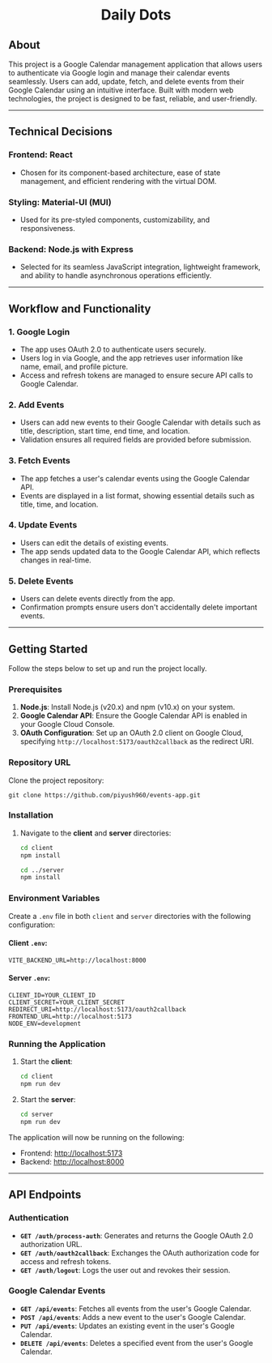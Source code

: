 <h1 style="text-align: center;">Daily Dots</h1>

## About

This project is a Google Calendar management application that allows users to authenticate via Google login and manage their calendar events seamlessly. Users can add, update, fetch, and delete events from their Google Calendar using an intuitive interface. Built with modern web technologies, the project is designed to be fast, reliable, and user-friendly.

---

## Technical Decisions
### **Frontend: React**
- Chosen for its component-based architecture, ease of state management, and efficient rendering with the virtual DOM.

### **Styling: Material-UI (MUI)**
- Used for its pre-styled components, customizability, and responsiveness.

### **Backend: Node.js with Express**
- Selected for its seamless JavaScript integration, lightweight framework, and ability to handle asynchronous operations efficiently.
---

## Workflow and Functionality

### **1. Google Login**
- The app uses OAuth 2.0 to authenticate users securely.
- Users log in via Google, and the app retrieves user information like name, email, and profile picture.
- Access and refresh tokens are managed to ensure secure API calls to Google Calendar.

### **2. Add Events**
- Users can add new events to their Google Calendar with details such as title, description, start time, end time, and location.
- Validation ensures all required fields are provided before submission.

### **3. Fetch Events**
- The app fetches a user's calendar events using the Google Calendar API.
- Events are displayed in a list format, showing essential details such as title, time, and location.

### **4. Update Events**
- Users can edit the details of existing events.
- The app sends updated data to the Google Calendar API, which reflects changes in real-time.

### **5. Delete Events**
- Users can delete events directly from the app.
- Confirmation prompts ensure users don't accidentally delete important events.

---

## Getting Started

Follow the steps below to set up and run the project locally.

### Prerequisites
1. **Node.js**: Install Node.js (v20.x) and npm (v10.x) on your system.  
2. **Google Calendar API**: Ensure the Google Calendar API is enabled in your Google Cloud Console.  
3. **OAuth Configuration**: Set up an OAuth 2.0 client on Google Cloud, specifying `http://localhost:5173/oauth2callback` as the redirect URI.  

### Repository URL
Clone the project repository:
```
git clone https://github.com/piyush960/events-app.git
```

### Installation
1. Navigate to the **client** and **server** directories:
   ```bash
   cd client
   npm install

   cd ../server
   npm install
   ```

### Environment Variables
Create a `.env` file in both `client` and `server` directories with the following configuration:

#### Client `.env`:
```
VITE_BACKEND_URL=http://localhost:8000
```

#### Server `.env`:
```
CLIENT_ID=YOUR_CLIENT_ID
CLIENT_SECRET=YOUR_CLIENT_SECRET
REDIRECT_URI=http://localhost:5173/oauth2callback
FRONTEND_URL=http://localhost:5173
NODE_ENV=development
```

### Running the Application
1. Start the **client**:
   ```bash
   cd client
   npm run dev
   ```

2. Start the **server**:
   ```bash
   cd server
   npm run dev
   ```

The application will now be running on the following:
- Frontend: [http://localhost:5173](http://localhost:5173)  
- Backend: [http://localhost:8000](http://localhost:8000)  
---

## API Endpoints

### **Authentication**
- **`GET /auth/process-auth`**: Generates and returns the Google OAuth 2.0 authorization URL.
- **`GET /auth/oauth2callback`**: Exchanges the OAuth authorization code for access and refresh tokens.
- **`GET /auth/logout`**: Logs the user out and revokes their session.

### **Google Calendar Events**
- **`GET /api/events`**: Fetches all events from the user's Google Calendar.
- **`POST /api/events`**: Adds a new event to the user's Google Calendar.
- **`PUT /api/events`**: Updates an existing event in the user's Google Calendar.
- **`DELETE /api/events`**: Deletes a specified event from the user's Google Calendar.